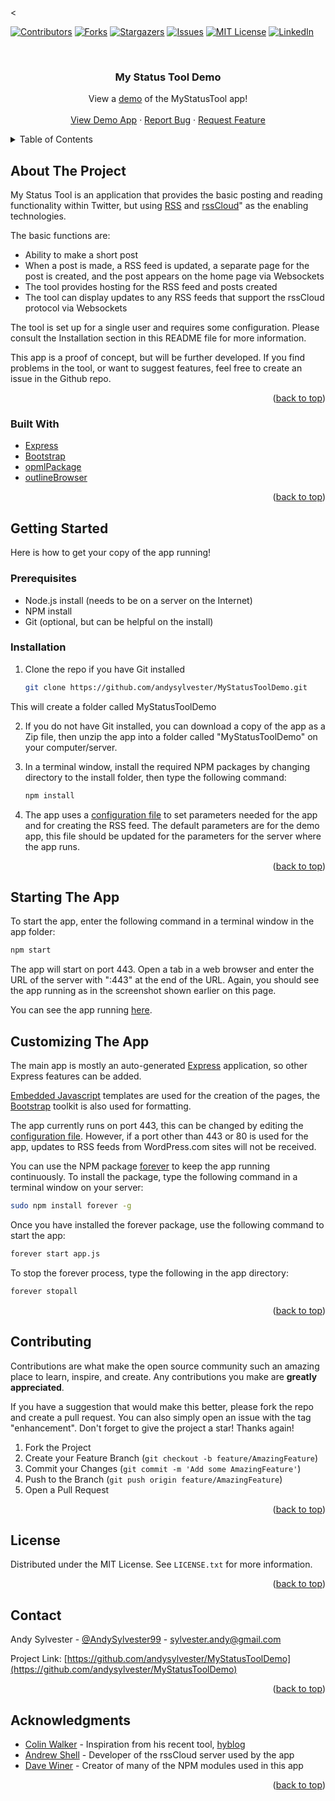 <<div id="top"></div>
<!--
*** Thanks for checking out the Best-README-Template. If you have a suggestion
*** that would make this better, please fork the repo and create a pull request
*** or simply open an issue with the tag "enhancement".
*** Don't forget to give the project a star!
*** Thanks again! Now go create something AMAZING! :D
-->



<!-- PROJECT SHIELDS -->
<!--
*** I'm using markdown "reference style" links for readability.
*** Reference links are enclosed in brackets [ ] instead of parentheses ( ).
*** See the bottom of this document for the declaration of the reference variables
*** for contributors-url, forks-url, etc. This is an optional, concise syntax you may use.
*** https://www.markdownguide.org/basic-syntax/#reference-style-links
-->
[![Contributors][contributors-shield]][contributors-url]
[![Forks][forks-shield]][forks-url]
[![Stargazers][stars-shield]][stars-url]
[![Issues][issues-shield]][issues-url]
[![MIT License][license-shield]][license-url]
[![LinkedIn][linkedin-shield]][linkedin-url]



<!-- PROJECT LOGO -->
<br>
<div align="center">

<h3 align="center">My Status Tool Demo</h3>

  <p align="center">
    View a <a href="http://fedwiki.andysylvester.com:443">demo</a> of the MyStatusTool app!
    <br />
    <br />
    <a href="http://fedwiki.andysylvester.com:443">View Demo App</a>
    ·
    <a href="https://github.com/andysylvester/MyStatusToolDemo/issues">Report Bug</a>
    ·
    <a href="https://github.com/andysylvester/MyStatusToolDemo/issues">Request Feature</a>
  </p>
</div>



<!-- TABLE OF CONTENTS -->
<details>
  <summary>Table of Contents</summary>
  <ol>
    <li>
      <a href="#about-the-project">About The Project</a>
      <ul>
        <li><a href="#built-with">Built With</a></li>
      </ul>
    </li>
    <li>
      <a href="#getting-started">Getting Started</a>
      <ul>
        <li><a href="#prerequisites">Prerequisites</a></li>
        <li><a href="#installation">Installation</a></li>
      </ul>
    </li>
    <li><a href="#usage">Usage</a></li>
    <li><a href="#customizing">Customizing The App</a></li>
    <li><a href="#contributing">Contributing</a></li>
    <li><a href="#license">License</a></li>
    <li><a href="#contact">Contact</a></li>
    <li><a href="#acknowledgments">Acknowledgments</a></li>
  </ol>
</details>



<!-- ABOUT THE PROJECT -->
## About The Project

My Status Tool is an application that provides the basic posting and reading functionality within Twitter, but using [RSS](http://cyber.law.harvard.edu/rss/rss.html") and [rssCloud](http://home.rsscloud.co/)" as the enabling technologies.

The basic functions are:
* Ability to make a short post
* When a post is made, a RSS feed is updated, a separate page for the post is created, and the post appears on the home page via Websockets
* The tool provides hosting for the RSS feed and posts created
* The tool can display updates to any RSS feeds that support the rssCloud protocol via Websockets

The tool is set up for a single user and requires some configuration. Please consult the Installation section in this README file for more information.

This app is a proof of concept, but will be further developed. If you find problems in the tool, or want to suggest features, feel free to create an issue in the Github repo.


<p align="right">(<a href="#top">back to top</a>)</p>



### Built With

* [Express](https://expressjs.com/)
* [Bootstrap](https://getbootstrap.com)
* [opmlPackage](https://github.com/scripting/opmlPackage)
* [outlineBrowser](https://github.com/scripting/outlineBrowser)

<p align="right">(<a href="#top">back to top</a>)</p>



<!-- GETTING STARTED -->
## Getting Started

Here is how to get your copy of the app running!

### Prerequisites

* Node.js install (needs to be on a server on the Internet)
* NPM install
* Git (optional, but can be helpful on the install)

### Installation

1. Clone the repo if you have Git installed
   ```sh
   git clone https://github.com/andysylvester/MyStatusToolDemo.git
   ```
This will create a folder called MyStatusToolDemo

2. If you do not have Git installed, you can download a copy of the app as a Zip file, then unzip the app into a folder called "MyStatusToolDemo" on your computer/server.

3. In a terminal window, install the required NPM packages by changing directory to the install folder, then type the following command:
   ```sh
   npm install
   ```
4. The app uses a [configuration file](https://github.com/andysylvester/MyStatusToolDemo/blob/main/config.json) to set parameters needed for the app and for creating the RSS feed. The default parameters are for the demo app, this file should be updated for the parameters for the server where the app runs.

<p align="right">(<a href="#top">back to top</a>)</p>



<!-- USAGE EXAMPLES -->
## Starting The App

To start the app, enter the following command in a terminal window in the app folder:

   ```sh
   npm start
   ```

The app will start on port 443. Open a tab in a web browser and enter the URL of the server with ":443" at the end of the URL. Again, you should see the app running as in the screenshot shown earlier on this page.

You can see the app running <a href="http://fedwiki.andysylvester.com:443/">here</a>.

## Customizing The App

The main app is mostly an auto-generated [Express](https://expressjs.com/) application, so other Express features can be added.

[Embedded Javascript](https://ejs.co/) templates are used for the creation of the pages, the [Bootstrap](https://getbootstrap.com/) toolkit is also used for formatting.

The app currently runs on port 443, this can be changed by editing the [configuration file](https://github.com/andysylvester/MyStatusToolDemo/blob/main/config.json). However, if a port other than 443 or 80 is used for the app, updates to RSS feeds from WordPress.com sites will not be received. 

You can use the NPM package [forever](https://www.npmjs.com/package/forever) to keep the app running continuously. To install the package, type the following command in a terminal window on your server:

   ```sh
   sudo npm install forever -g
   ```
Once you have installed the forever package, use the following command to start the app:

   ```sh
   forever start app.js
   ```

To stop the forever process, type the following in the app directory:

   ```sh
   forever stopall
   ```


<p align="right">(<a href="#top">back to top</a>)</p>



<!-- CONTRIBUTING -->
## Contributing

Contributions are what make the open source community such an amazing place to learn, inspire, and create. Any contributions you make are **greatly appreciated**.

If you have a suggestion that would make this better, please fork the repo and create a pull request. You can also simply open an issue with the tag "enhancement".
Don't forget to give the project a star! Thanks again!

1. Fork the Project
2. Create your Feature Branch (`git checkout -b feature/AmazingFeature`)
3. Commit your Changes (`git commit -m 'Add some AmazingFeature'`)
4. Push to the Branch (`git push origin feature/AmazingFeature`)
5. Open a Pull Request

<p align="right">(<a href="#top">back to top</a>)</p>



<!-- LICENSE -->
## License

Distributed under the MIT License. See `LICENSE.txt` for more information.

<p align="right">(<a href="#top">back to top</a>)</p>



<!-- CONTACT -->
## Contact

Andy Sylvester - [@AndySylvester99](https://twitter.com/AndySylvester99) - sylvester.andy@gmail.com

Project Link: [https://github.com/andysylvester/MyStatusToolDemo](https://github.com/andysylvester/MyStatusToolDemo)

<p align="right">(<a href="#top">back to top</a>)</p>



<!-- ACKNOWLEDGMENTS -->
## Acknowledgments

* [Colin Walker](https://colinwalker.blog/) - Inspiration from his recent tool, [hyblog](https://github.com/colin-walker/hyblog)
* [Andrew Shell](https://blog.andrewshell.org/) - Developer of the rssCloud server used by the app
* [Dave Winer](http://scripting.com/) - Creator of many of the NPM modules used in this app

<p align="right">(<a href="#top">back to top</a>)</p>



<!-- MARKDOWN LINKS & IMAGES -->
<!-- https://www.markdownguide.org/basic-syntax/#reference-style-links -->
[contributors-shield]: https://img.shields.io/github/contributors/andysylvester/MyStatusToolDemo.svg?style=for-the-badge
[contributors-url]: https://github.com/andysylvester/MyStatusToolDemo/graphs/contributors
[forks-shield]: https://img.shields.io/github/forks/andysylvester/MyStatusToolDemo.svg?style=for-the-badge
[forks-url]: https://github.com/andysylvester/MyStatusToolDemo/network/members
[stars-shield]: https://img.shields.io/github/stars/andysylvester/MyStatusToolDemo.svg?style=for-the-badge
[stars-url]: https://github.com/andysylvester/MyStatusToolDemo/stargazers
[issues-shield]: https://img.shields.io/github/issues/andysylvester/MyStatusToolDemo.svg?style=for-the-badge
[issues-url]: https://github.com/andysylvester/MyStatusToolDemo/issues
[license-shield]: https://img.shields.io/github/license/andysylvester/MyStatusToolDemo.svg?style=for-the-badge
[license-url]: https://github.com/andysylvester/MyStatusToolDemo/blob/master/LICENSE.txt
[linkedin-shield]: https://img.shields.io/badge/-LinkedIn-black.svg?style=for-the-badge&logo=linkedin&colorB=555
[linkedin-url]: https://linkedin.com/in/andrew-sylvester-b426a251
[product-screenshot]: images/screenshot.png